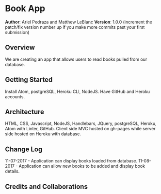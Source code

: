 # Book App

**Author**: Ariel Pedraza and Matthew LeBlanc
**Version**: 1.0.0 (increment the patch/fix version number up if you make more commits past your first submission)

## Overview
We are creating an app that allows users to read books pulled from our database.

## Getting Started
Install Atom, postgreSQL, Heroku CLI, NodeJS. Have GitHub and Heroku accounts.

## Architecture
HTML, CSS, Javascript, NodeJS, Handlebars, JQuery, postgreSQL, Heroku, Atom with Linter, GitHub.
Client side MVC hosted on gh-pages while server side hosted on Heroku with database.

## Change Log
11-07-2017 - Application can display books loaded from database.
11-08-2017 - Application can allow new books to be added and display book details.

## Credits and Collaborations
